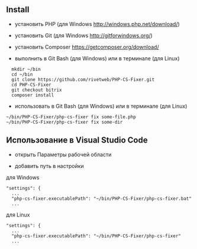 
## Install

- установить PHP (для Windows http://windows.php.net/download/)
- установить Git (для Windows http://gitforwindows.org/)

- установить Composer https://getcomposer.org/download/

- выполнить в Git Bash (для Windows) или в терминале (для Linux)
```
  mkdir ~/bin
  cd ~/bin
  git clone https://github.com/rivetweb/PHP-CS-Fixer.git
  cd PHP-CS-Fixer
  git checkout bitrix
  composer install
```

- использовать в Git Bash (для Windows) или в терминале (для Linux)
```
~/bin/PHP-CS-Fixer/php-cs-fixer fix some-file.php
~/bin/PHP-CS-Fixer/php-cs-fixer fix some-dir
```

## Использование в Visual Studio Code

- открыть Параметры рабочей области

- добавить путь в настройки

для Windows
```
"settings": {
  ...
  "php-cs-fixer.executablePath": "~/bin/PHP-CS-Fixer/php-cs-fixer.bat"
  ...
```

для Linux
```
"settings": {
  ...
  "php-cs-fixer.executablePath": "~/bin/PHP-CS-Fixer/php-cs-fixer"
  ...
```
